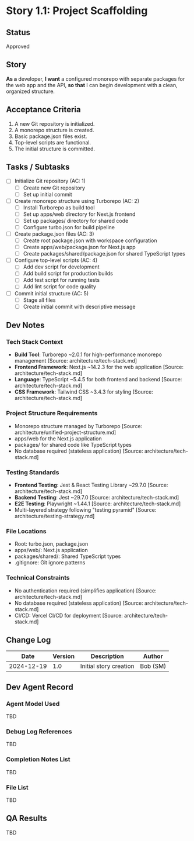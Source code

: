 # Story 1.1: Project Scaffolding

## Status
Approved

## Story
**As a** developer,
**I want** a configured monorepo with separate packages for the web app and the API,
**so that** I can begin development with a clean, organized structure.

## Acceptance Criteria
1. A new Git repository is initialized.
2. A monorepo structure is created.
3. Basic package.json files exist.
4. Top-level scripts are functional.
5. The initial structure is committed.

## Tasks / Subtasks
- [ ] Initialize Git repository (AC: 1)
  - [ ] Create new Git repository
  - [ ] Set up initial commit
- [ ] Create monorepo structure using Turborepo (AC: 2)
  - [ ] Install Turborepo as build tool
  - [ ] Set up apps/web directory for Next.js frontend
  - [ ] Set up packages/ directory for shared code
  - [ ] Configure turbo.json for build pipeline
- [ ] Create package.json files (AC: 3)
  - [ ] Create root package.json with workspace configuration
  - [ ] Create apps/web/package.json for Next.js app
  - [ ] Create packages/shared/package.json for shared TypeScript types
- [ ] Configure top-level scripts (AC: 4)
  - [ ] Add dev script for development
  - [ ] Add build script for production builds
  - [ ] Add test script for running tests
  - [ ] Add lint script for code quality
- [ ] Commit initial structure (AC: 5)
  - [ ] Stage all files
  - [ ] Create initial commit with descriptive message

## Dev Notes

### Tech Stack Context
- **Build Tool**: Turborepo ~2.0.1 for high-performance monorepo management [Source: architecture/tech-stack.md]
- **Frontend Framework**: Next.js ~14.2.3 for the web application [Source: architecture/tech-stack.md]
- **Language**: TypeScript ~5.4.5 for both frontend and backend [Source: architecture/tech-stack.md]
- **CSS Framework**: Tailwind CSS ~3.4.3 for styling [Source: architecture/tech-stack.md]

### Project Structure Requirements
- Monorepo structure managed by Turborepo [Source: architecture/unified-project-structure.md]
- apps/web for the Next.js application
- packages/ for shared code like TypeScript types
- No database required (stateless application) [Source: architecture/tech-stack.md]

### Testing Standards
- **Frontend Testing**: Jest & React Testing Library ~29.7.0 [Source: architecture/tech-stack.md]
- **Backend Testing**: Jest ~29.7.0 [Source: architecture/tech-stack.md]
- **E2E Testing**: Playwright ~1.44.1 [Source: architecture/tech-stack.md]
- Multi-layered strategy following "testing pyramid" [Source: architecture/testing-strategy.md]

### File Locations
- Root: turbo.json, package.json
- apps/web/: Next.js application
- packages/shared/: Shared TypeScript types
- .gitignore: Git ignore patterns

### Technical Constraints
- No authentication required (simplifies application) [Source: architecture/tech-stack.md]
- No database required (stateless application) [Source: architecture/tech-stack.md]
- CI/CD: Vercel CI/CD for deployment [Source: architecture/tech-stack.md]

## Change Log
| Date | Version | Description | Author |
|------|---------|-------------|--------|
| 2024-12-19 | 1.0 | Initial story creation | Bob (SM) |

## Dev Agent Record

### Agent Model Used
TBD

### Debug Log References
TBD

### Completion Notes List
TBD

### File List
TBD

## QA Results
TBD 